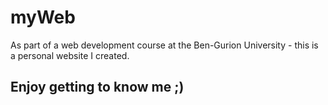 # myWeb

As part of a web development course at the Ben-Gurion University - this is a personal website I created.

## Enjoy getting to know me ;)
